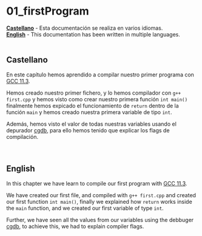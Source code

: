 # 01_firstProgram

[**Castellano**](#Castellano) - Esta documentación se realiza en varios idiomas.</br>
[**English**](#English) - This documentation has been written in multiple languages.</br></br>


## Castellano
En este capítulo hemos aprendido a compilar nuestro primer programa con [GCC 11.3](https://gcc.gnu.org/).</br>

Hemos creado nuestro primer fichero, y lo hemos compilador con `g++ first.cpp` y hemos visto como crear nuestro primera función `int main()` finalmente hemos expicado el funcionamiento de `return` dentro de la función `main` y hemos creado nuestra primera variable de tipo `int`.</br>

Además, hemos visto el valor de todas nuestras variables usando el depurador [cgdb](https://cgdb.github.io/), para ello hemos tenido que explicar los flags de compilación.</br></br></br>


## English
In this chapter we have learn to compile our first program with [GCC 11.3](https://gcc.gnu.org/).</br>

We have created our first file, and compiled with `g++ first.cpp` and created our first function `int main()`, finally we explained how `return` works inside the `main` function, and we created our first variable of type `int`.</br>

Further, we have seen all the values from our variables using the debbuger [cgdb](https://cgdb.github.io/), to achieve this, we had to explain compiler flags.</br></br></br>
